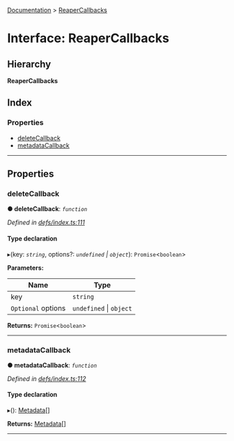 [Documentation](../README.md) > [ReaperCallbacks](../interfaces/reapercallbacks.md)

# Interface: ReaperCallbacks

## Hierarchy

**ReaperCallbacks**

## Index

### Properties

* [deleteCallback](reapercallbacks.md#deletecallback)
* [metadataCallback](reapercallbacks.md#metadatacallback)

---

## Properties

<a id="deletecallback"></a>

###  deleteCallback

**● deleteCallback**: *`function`*

*Defined in [defs/index.ts:111](https://github.com/badbatch/cachemap/blob/412f22b/packages/core/src/defs/index.ts#L111)*

#### Type declaration
▸(key: *`string`*, options?: *`undefined` \| `object`*): `Promise`<`boolean`>

**Parameters:**

| Name | Type |
| ------ | ------ |
| key | `string` |
| `Optional` options | `undefined` \| `object` |

**Returns:** `Promise`<`boolean`>

___
<a id="metadatacallback"></a>

###  metadataCallback

**● metadataCallback**: *`function`*

*Defined in [defs/index.ts:112](https://github.com/badbatch/cachemap/blob/412f22b/packages/core/src/defs/index.ts#L112)*

#### Type declaration
▸(): [Metadata](metadata.md)[]

**Returns:** [Metadata](metadata.md)[]

___

